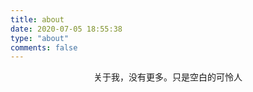 ```yaml
---
title: about
date: 2020-07-05 18:55:38
type: "about"
comments: false
---
```


<center>关于我，没有更多。只是空白的可怜人</center>